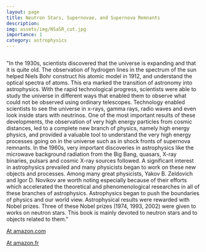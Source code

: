 ```yaml
---
layout: page
title: Neutron Stars, Supernovae, and Supernova Remnants
description: 
img: assets/img/NSaSR_cut.jpg
importance: 1
category: astrophysics
---
```



<div class="row">
    <div class="col-sm mt-3 mt-md-0">
        <img class="img-fluid rounded z-depth-1" src="{{ '/assets/img/NSaSR.jpg' | relative_url }}" alt="" title="example image"/>
    </div>
    <div class="col-sm mt-3 mt-md-0">
        <img class="img-fluid rounded z-depth-1" src="{{ '/assets/img/NovaYazganArkaKapak.png' | relative_url }}" alt="" title="example image"/>
    </div>
</div>
<div class="caption">
</div>

   "In the 1930s, scientists discovered that the universe is expanding and that it is quite old. The observation of hydrogen lines in the spectrum of the sun helped Niels Bohr construct his atomic model in 1912, and understand the optical spectra of atoms. This era marked the transition of astronomy into astrophysics. With the rapid technological progress, scientists were able to study the universe in different ways that enabled them to observe what could not be observed using ordinary telescopes. Technology enabled scientists to see the universe in x-rays, gamma rays, radio waves and even look inside stars with neutrinos. One of the most important results of these developments, the observation of very high energy particles from cosmic distances, led to a complete new branch of physics, namely high energy physics, and provided a valuable tool to understand the very high energy processes going on in the universe such as in shock fronts of supernova remnants. In the 1960s, very important discoveries in astrophysics like the microwave background radiation from the Big Bang, quasars, X-ray binaries, pulsars and cosmic X-ray sources followed. A significant interest in astrophysics prevailed and many physicists began to work on these new objects and processes. Among many great physicists, Yakov B. Zeldovich and Igor D. Novikov are worth noting especially because of their efforts which accelerated the theoretical and phenomenological researches in all of these branches of astrophysics. Astrophysics began to push the boundaries of physics and our world view. Astrophysical results were rewarded with Nobel prizes. Three of these Nobel prizes (1974, 1993, 2002) were given to works on neutron stars. This book is mainly devoted to neutron stars and to objects related to them." 

[At amazon.com](https://www.amazon.com/Neutron-Stars-Supernovae-Supernova-Remnants/dp/1600215483/ref=sr_1_1?crid=3IOBGYHGC3C6U&keywords=%22efe+yazgan%22&qid=1641462034&sprefix=efe+yazgan+%2Caps%2C164&sr=8-1)

[At amazon.fr](https://www.amazon.fr/Neurtrons-Stars-Supernovae-Supernova-Remnants/dp/1600215483/ref=sr_1_1?__mk_fr_FR=%C3%85M%C3%85%C5%BD%C3%95%C3%91&crid=31TJKO7OZYSA5&keywords=efe+yazgan&qid=1641460245&sprefix=efe+yazgan%2Caps%2C95&sr=8-1)


<!---
Every project has a beautiful feature showcase page.
It's easy to include images in a flexible 3-column grid format.
Make your photos 1/3, 2/3, or full width.

To give your project a background in the portfolio page, just add the img tag to the front matter like so:

    ---
    layout: page
    title: project
    description: a project with a background image
    img: /assets/img/12.jpg
    ---

<div class="row">
    <div class="col-sm mt-3 mt-md-0">
        <img class="img-fluid rounded z-depth-1" src="{{ '/assets/img/1.jpg' | relative_url }}" alt="" title="example image"/>
    </div>
    <div class="col-sm mt-3 mt-md-0">
        <img class="img-fluid rounded z-depth-1" src="{{ '/assets/img/3.jpg' | relative_url }}" alt="" title="example image"/>
    </div>
    <div class="col-sm mt-3 mt-md-0">
        <img class="img-fluid rounded z-depth-1" src="{{ '/assets/img/5.jpg' | relative_url }}" alt="" title="example image"/>
    </div>
</div>
<div class="caption">
    Caption photos easily. On the left, a road goes through a tunnel. Middle, leaves artistically fall in a hipster photoshoot. Right, in another hipster photoshoot, a lumberjack grasps a handful of pine needles.
</div>
<div class="row">
    <div class="col-sm mt-3 mt-md-0">
        <img class="img-fluid rounded z-depth-1" src="{{ '/assets/img/5.jpg' | relative_url }}" alt="" title="example image"/>
    </div>
</div>
<div class="caption">
    This image can also have a caption. It's like magic.
</div>

You can also put regular text between your rows of images.
Say you wanted to write a little bit about your project before you posted the rest of the images.
You describe how you toiled, sweated, *bled* for your project, and then... you reveal it's glory in the next row of images.


<div class="row justify-content-sm-center">
    <div class="col-sm-8 mt-3 mt-md-0">
        <img class="img-fluid rounded z-depth-1" src="{{ '/assets/img/6.jpg' | relative_url }}" alt="" title="example image"/>
    </div>
    <div class="col-sm-4 mt-3 mt-md-0">
        <img class="img-fluid rounded z-depth-1" src="{{ '/assets/img/11.jpg' | relative_url }}" alt="" title="example image"/>
    </div>
</div>
<div class="caption">
    You can also have artistically styled 2/3 + 1/3 images, like these.
</div>


The code is simple.
Just wrap your images with `<div class="col-sm">` and place them inside `<div class="row">` (read more about the <a href="https://getbootstrap.com/docs/4.4/layout/grid/">Bootstrap Grid</a> system).
To make images responsive, add `img-fluid` class to each; for rounded corners and shadows use `rounded` and `z-depth-1` classes.
Here's the code for the last row of images above:

```html
<div class="row justify-content-sm-center">
    <div class="col-sm-8 mt-3 mt-md-0">
        <img class="img-fluid rounded z-depth-1" src="{{ '/assets/img/6.jpg' | relative_url }}" alt="" title="example image"/>
    </div>
    <div class="col-sm-4 mt-3 mt-md-0">
        <img class="img-fluid rounded z-depth-1" src="{{ '/assets/img/11.jpg' | relative_url }}" alt="" title="example image"/>
    </div>
</div>
```
--->
